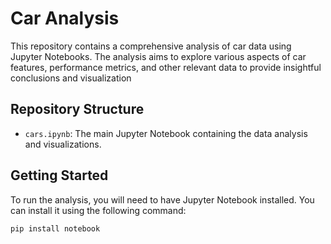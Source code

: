 # Car Analysis

This repository contains a comprehensive analysis of car data using Jupyter Notebooks. The analysis aims to explore various aspects of car features, performance metrics, and other relevant data to provide insightful conclusions and visualization

## Repository Structure

- `cars.ipynb`: The main Jupyter Notebook containing the data analysis and visualizations.

## Getting Started

To run the analysis, you will need to have Jupyter Notebook installed. You can install it using the following command:

```bash
pip install notebook
